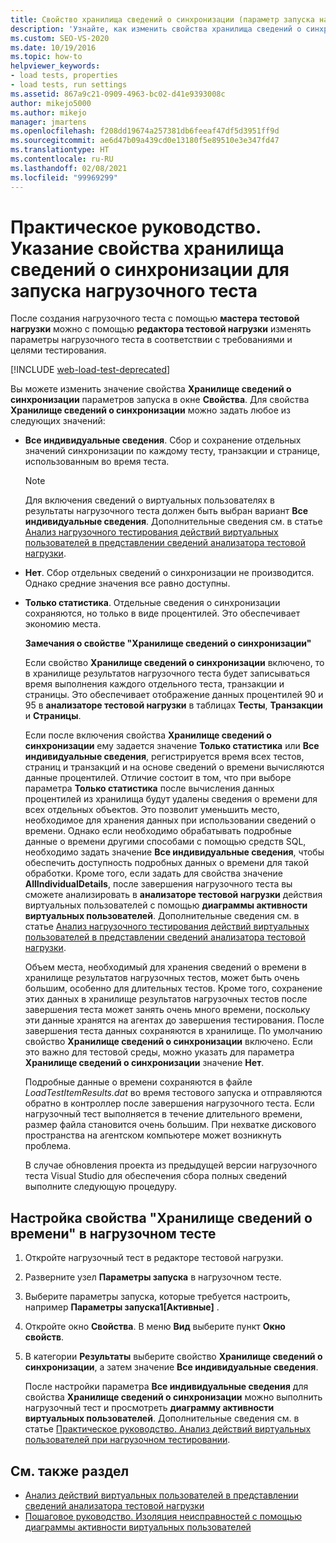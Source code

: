 ```yaml
---
title: Свойство хранилища сведений о синхронизации (параметр запуска нагрузочного теста)
description: 'Узнайте, как изменить свойства хранилища сведений о синхронизации для запуска нагрузочного теста. Допустимые значения: "Все индивидуальные сведения", "Нет" и "Статистика".'
ms.custom: SEO-VS-2020
ms.date: 10/19/2016
ms.topic: how-to
helpviewer_keywords:
- load tests, properties
- load tests, run settings
ms.assetid: 867a9c21-0909-4963-bc02-d41e9393008c
author: mikejo5000
ms.author: mikejo
manager: jmartens
ms.openlocfilehash: f208dd19674a257381db6feeaf47df5d3951ff9d
ms.sourcegitcommit: ae6d47b09a439cd0e13180f5e89510e3e347fd47
ms.translationtype: HT
ms.contentlocale: ru-RU
ms.lasthandoff: 02/08/2021
ms.locfileid: "99969299"
---
```

# <a name="how-to-specify-the-timing-details-storage-property-for-a-load-test-run-setting"></a>Практическое руководство. Указание свойства хранилища сведений о синхронизации для запуска нагрузочного теста

После создания нагрузочного теста с помощью **мастера тестовой нагрузки** можно с помощью **редактора тестовой нагрузки** изменять параметры нагрузочного теста в соответствии с требованиями и целями тестирования.

[!INCLUDE [web-load-test-deprecated](includes/web-load-test-deprecated.md)]

Вы можете изменить значение свойства **Хранилище сведений о синхронизации** параметров запуска в окне **Свойства**. Для свойства **Хранилище сведений о синхронизации** можно задать любое из следующих значений:

- **Все индивидуальные сведения**. Сбор и сохранение отдельных значений синхронизации по каждому тесту, транзакции и странице, использованным во время теста.

  > [!NOTE]
  > Для включения сведений о виртуальных пользователях в результаты нагрузочного теста должен быть выбран вариант **Все индивидуальные сведения**. Дополнительные сведения см. в статье [Анализ нагрузочного тестирования действий виртуальных пользователей в представлении сведений анализатора тестовой нагрузки](../test/analyze-load-test-virtual-user-activity-in-the-details-view.md).

- **Нет**. Сбор отдельных сведений о синхронизации не производится. Однако средние значения все равно доступны.

- **Только статистика**. Отдельные сведения о синхронизации сохраняются, но только в виде процентилей. Это обеспечивает экономию места.

  **Замечания о свойстве "Хранилище сведений о синхронизации"**

  Если свойство **Хранилище сведений о синхронизации** включено, то в хранилище результатов нагрузочного теста будет записываться время выполнения каждого отдельного теста, транзакции и страницы. Это обеспечивает отображение данных процентилей 90 и 95 в **анализаторе тестовой нагрузки** в таблицах **Тесты**, **Транзакции** и **Страницы**.

  Если после включения свойства **Хранилище сведений о синхронизации** ему задается значение **Только статистика** или **Все индивидуальные сведения**, регистрируется время всех тестов, страниц и транзакций и на основе сведений о времени вычисляются данные процентилей. Отличие состоит в том, что при выборе параметра **Только статистика** после вычисления данных процентилей из хранилища будут удалены сведения о времени для всех отдельных объектов. Это позволит уменьшить место, необходимое для хранения данных при использовании сведений о времени. Однако если необходимо обрабатывать подробные данные о времени другими способами с помощью средств SQL, необходимо задать значение **Все индивидуальные сведения**, чтобы обеспечить доступность подробных данных о времени для такой обработки. Кроме того, если задать для свойства значение **AllIndividualDetails**, после завершения нагрузочного теста вы сможете анализировать в **анализаторе тестовой нагрузки** действия виртуальных пользователей с помощью **диаграммы активности виртуальных пользователей**. Дополнительные сведения см. в статье [Анализ нагрузочного тестирования действий виртуальных пользователей в представлении сведений анализатора тестовой нагрузки](../test/analyze-load-test-virtual-user-activity-in-the-details-view.md).

  Объем места, необходимый для хранения сведений о времени в хранилище результатов нагрузочных тестов, может быть очень большим, особенно для длительных тестов. Кроме того, сохранение этих данных в хранилище результатов нагрузочных тестов после завершения теста может занять очень много времени, поскольку эти данные хранятся на агентах до завершения тестирования. После завершения теста данных сохраняются в хранилище. По умолчанию свойство **Хранилище сведений о синхронизации** включено. Если это важно для тестовой среды, можно указать для параметра **Хранилище сведений о синхронизации** значение **Нет**.

  Подробные данные о времени сохраняются в файле *LoadTestItemResults.dat* во время тестового запуска и отправляются обратно в контроллер после завершения нагрузочного теста. Если нагрузочный тест выполняется в течение длительного времени, размер файла становится очень большим. При нехватке дискового пространства на агентском компьютере может возникнуть проблема.

  В случае обновления проекта из предыдущей версии нагрузочного теста Visual Studio для обеспечения сбора полных сведений выполните следующую процедуру.

## <a name="to-configure-the-timing-details-storage-property-in-a-load-test"></a>Настройка свойства "Хранилище сведений о времени" в нагрузочном тесте

1. Откройте нагрузочный тест в редакторе тестовой нагрузки.

2. Разверните узел **Параметры запуска** в нагрузочном тесте.

3. Выберите параметры запуска, которые требуется настроить, например **Параметры запуска1[Активные]** .

4. Откройте окно **Свойства**. В меню **Вид** выберите пункт **Окно свойств**.

5. В категории **Результаты** выберите свойство **Хранилище сведений о синхронизации**, а затем значение **Все индивидуальные сведения**.

     После настройки параметра **Все индивидуальные сведения** для свойства **Хранилище сведений о синхронизации** можно выполнить нагрузочный тест и просмотреть **диаграмму активности виртуальных пользователей**. Дополнительные сведения см. в статье [Практическое руководство. Анализ действий виртуальных пользователей при нагрузочном тестировании](../test/how-to-analyze-virtual-user-activity-during-a-load-test.md).

## <a name="see-also"></a>См. также раздел

- [Анализ действий виртуальных пользователей в представлении сведений анализатора тестовой нагрузки](../test/analyze-load-test-virtual-user-activity-in-the-details-view.md)
- [Пошаговое руководство. Изоляция неисправностей с помощью диаграммы активности виртуальных пользователей](../test/walkthrough-use-the-virtual-user-activity-chart-to-isolate-issues.md)

